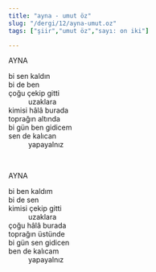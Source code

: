 ```yaml
---
title: "ayna - umut öz"
slug: "/dergi/12/ayna-umut.oz"
tags: ["şiir","umut öz","sayı: on iki"]

---
```

AYNA

bi sen kaldın    
bi de ben  
çoğu çekip gitti  
          uzaklara  
kimisi hâlâ burada  
toprağın altında  
bi gün ben gidicem  
sen de kalıcan  
          yapayalnız

 

AYNA

bi ben kaldım  
bi de sen  
kimisi çekip gitti  
          uzaklara  
çoğu hâlâ burada  
toprağın üstünde  
bi gün sen gidicen  
ben de kalıcam  
          yapayalnız
